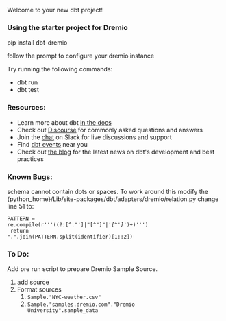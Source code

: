 Welcome to your new dbt project!

### Using the starter project for Dremio
pip install dbt-dremio

follow the prompt to configure your dremio instance

Try running the following commands:
- dbt run
- dbt test


### Resources:
- Learn more about dbt [in the docs](https://docs.getdbt.com/docs/introduction)
- Check out [Discourse](https://discourse.getdbt.com/) for commonly asked questions and answers
- Join the [chat](https://community.getdbt.com/) on Slack for live discussions and support
- Find [dbt events](https://events.getdbt.com) near you
- Check out [the blog](https://blog.getdbt.com/) for the latest news on dbt's development and best practices


### Known Bugs:
schema cannot contain dots or spaces. To work around this modify the {python_home}/Lib/site-packages/dbt/adapters/dremio/relation.py change line 51 to:

<code>PATTERN = re.compile(r'''((?:[^."']|"[^"]*"|'[^']*')+)''')<br>
return ".".join(PATTERN.split(identifier)[1::2]) </code>

### To Do:
Add pre run script to prepare Dremio Sample Source.
1. add source
2. Format sources 
    1. <code>Sample."NYC-weather.csv"</code>
   2. <code>Sample."samples.dremio.com"."Dremio University".sample_data</code>